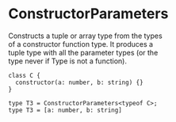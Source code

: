 # ConstructorParameters<Type>  

Constructs a tuple or array type from the types  
of a constructor function type. It produces a  
tuple type with all the parameter types (or the  
type never if Type is not a function).  
```
class C {
  constructor(a: number, b: string) {}
}

type T3 = ConstructorParameters<typeof C>;  
type T3 = [a: number, b: string]
```
